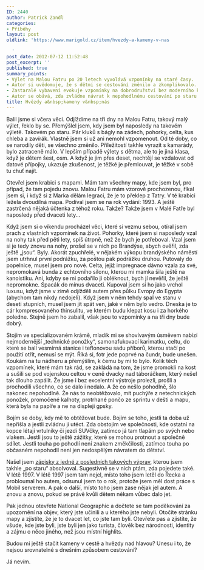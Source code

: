 ```yaml
---
ID: 2440
author: Patrick Zandl
categories:
- Příběhy
layout: post
oldlink: 'https://www.marigold.cz/item/hvezdy-a-kameny-v-nas

  '
post_date: 2012-07-12 11:52:48
post_excerpt: ''
published: true
summary_points:
- Výlet na Malou Fatru po 20 letech vyvolává vzpomínky na staré časy.
- Autor si uvědomuje, že s dětmi se cestování změnilo a zkomplikovalo.
- Zastaralé vybavení evokuje vzpomínky na dobrodružství bez moderního komfortu.
- Autor se obává, zda zvládne návrat k nepohodlnému cestování po staru.
title: Hvězdy a&nbsp;kameny v&nbsp;nás
---
```


Balil jsme si včera věci. Odjíždíme na tři dny na Malou Fatru, takový malý výlet, řeklo by se. Přemýšlel jsem, kdy jsem byl naposledy na takovém výletě. Takovém po staru. Pár kluků s bágly na zádech, pohorky, celta, kus chleba a zavírák. Vlastně jsem si už ani nemohl vzpomenout. Od té doby, co se narodily děti, se všechno změnilo. Příležitostí takhle vyrazit s kamarády, bylo zatraceně málo. V lepším případě výlety s dětma, ale to je jiná klasa, když je dětem šest, osm. A když je jim přes deset, nechtějí se vzdalovat od datové přípojky, ukazuje zkušenost, je těžké je přemlouvat, je těžké v sobě tu chuť najít. 

Otevřel jsem krabici s mapami. Mám tam všechny mapy, kde jsem byl, pro případ, že tam pojedu znovu. Malou Fatru mám vzorově prochozenou, říkal jsem si, i když si z Marka dělám legraci, že je to překlep z Tatry. V té krabici ležela dvoudílná mapa. Podíval jsem se na rok vydání: 1993. A ještě zastrčená nějaká účtenka z téhož roku. Takže? Takže jsem v Malé Fatře byl naposledy před dvaceti lety…

Když jsem si o víkendu procházel věci, které si vezmu sebou, otíral jsem prach z vlastních vzpomínek na život. Pohorky, které jsem si naposledy vzal na nohy tak před pěti lety, spíš útrpně, než že bych je potřeboval. Vzal jsem si je tedy znovu na nohy, prošel se v nich po Brandýse, abych ověřil, zda ještě „jsou“. Byly. Akorát zpuchřelé, v nějakém výkopu brandýského náměstí jsem utrhnul první podrážku, za poštou pak podrážku druhou. Putovaly do popelnice, musel jsem pro nové. Celta, jejíž impregnace dávno vzala za své, nepromokavá bunda z echtovního silonu, kterou mi mamka šila ještě na kanoistiku. Ani, kdyby se mi podařilo ji obléknout, bych jí nevěřil, že ještě nepromokne. Spacák do mínus dvaceti. Kupoval jsem si ho jako vrchol luxusu, když jsme v zimě odjížděli autem přes půlku Evropy do Egypta (abychom tam nikdy nedojeli). Když jsem v něm tehdy spal ve stanu v deseti stupních, musel jsem jít spát ven, jaké v něm bylo vedro. Dneska je to cár kompresovaného thinsulitu, ve kterém budu klepat kosu i za horkého poledne. Stejně jsem ho zabalil, však jsou to vzpomínky a na tři dny bude dobrý.

Stojím ve specializovaném krámě, mladík mi se shovívavým úsměvem nabízí nejmodernější „technické ponožky“, samonafukovací karimatku, celtu, do které se balí vesmírná stanice i teflonovou sadu příborů, kterou stačí po použití otřít, nemusí se mýt. Říká si, fotr jede poprvé na čundr, bude unešen. Koukám na tu nádheru a přemýšlím, k čemu by mi to bylo. Kolik těch vzpomínek, které mám tak rád, se zakládá na tom, že jsme promokli na kost a sušili se pod vojenskou celtou v ceně dvacky nad táboráčkem, který nešel tak dlouho zapálit. Že jsme i bez excelentní výstroje prolezli, prošli a prochodili všechno, co se dalo i nedalo. A že co nešlo pohodlně, šlo nakonec nepohodlně. Že nás to neobtěžovalo, mít puchýře z netechnických ponožek, promočené kalhoty, protrhané pončo ze sprintu v dešti a mapu, která byla na papíře a ne na displeji gpsky.

Bojím se doby, kdy mě to obtěžovat bude. Bojím se toho, jestli ta doba už nepřišla a jestli zvládnu jí utéct. Zda obstojím ve společnosti, kde ostatní na kopce létají vrtulníky či jezdí SUVčky, zatímco já tam tlapám po svých nebo vlakem. Jestli jsou to ještě zážitky, které se mohou protnout a společně sdílet. Jestli touha po pohodlí není znakem změkčilosti, zatímco touha po občasném nepohodlí není jen nedospělým návratem do dětství. 

Našel jsem <a href="http://www.inext.cz/astrologician/1expdru0.htm">zápisky z jedné z posledních takových výprav</a>, kterou jsem takhle „po staru“ absolvoval. Sugestivně se v nich ptám, zda pojedete také. V létě 1997. V létě 1997 jsem tam nejel, místo toho jsem letěl do Řecka a probloumal ho autem, odsunul jsem to o rok, protože jsem měl dost práce s Mobil serverem. A pak o další, místo toho jsem zase nějak jel autem. A znovu a znovu, pokud se právě kvůli dětem někam vůbec dalo jet.  

Pak jednou otevřete National Geographic a dočtete se tam poděkování za upozornění na objev, který jste učinili a u kterého jste nebyli. Otočíte stránku mapy a zjistíte, že je to dvacet let, co jste tam byli. Otevřete pas a zjistíte, že všude, kde jste byli, jste byli jen jako turista, člověk bez národnosti, identity a zájmu o něco jiného, než jsou místní highlits. 

Budou mi ještě stačit kameny v cestě a hvězdy nad hlavou? Unesu i to, že nejsou srovnatelné s dnešním způsobem cestování? 

Já nevím.